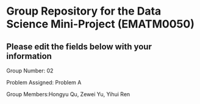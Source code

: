 # Group Repository for the Data Science Mini-Project (EMATM0050)

## Please edit the fields below with your information
Group Number: 02

Problem Assigned: Problem A

Group Members:Hongyu Qu, Zewei Yu, Yihui Ren

